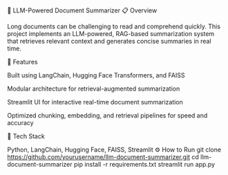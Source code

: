🧠 LLM-Powered Document Summarizer
📋 Overview

Long documents can be challenging to read and comprehend quickly. This project implements an LLM-powered, RAG-based summarization system that retrieves relevant context and generates concise summaries in real time.

🚀 Features

Built using LangChain, Hugging Face Transformers, and FAISS

Modular architecture for retrieval-augmented summarization

Streamlit UI for interactive real-time document summarization

Optimized chunking, embedding, and retrieval pipelines for speed and accuracy

🧩 Tech Stack

Python, LangChain, Hugging Face, FAISS, Streamlit
⚙️ How to Run
git clone https://github.com/yourusername/llm-document-summarizer.git
cd llm-document-summarizer
pip install -r requirements.txt
streamlit run app.py
